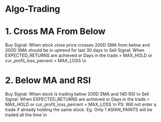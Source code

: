 # Algo-Trading

# 1. Cross MA From Below

  Buy Signal: When stock close price crosses 200D SMA from below and 200D SMA should be in uptrend for last 30 days \n
  Sell Signal: When EXPECTED_RETURNS are achieved or Days in the trade > MAX_HOLD or cur_profit_loss_percent < MAX_LOSS \n


# 2. Below MA and RSI

  Buy Signal: When stock is trading below 200D SMA and 14D RSI \n
  Sell Signal: When EXPECTED_RETURNS are achieved or Days in the trade > MAX_HOLD or cur_profit_loss_percent < MAX_LOSS \n
  PS: Will not enter a trade if already holding the same stock. Eg. Only 1 ASIAN_PAINTS will be traded all the time \n
